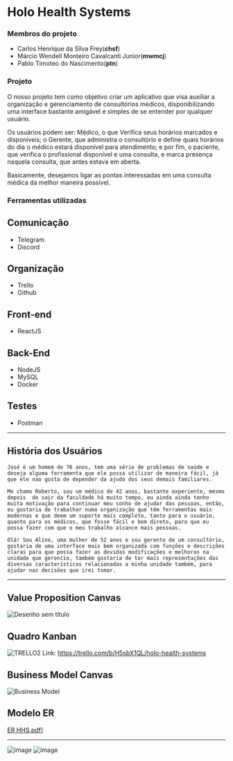 # Holo Health Systems

### Membros do projeto

- Carlos Henrique da Silva Frey(**chsf**)
- Márcio Wendell Monteiro Cavalcanti Junior(**mwmcj**)
- Pablo Timoteo do Nascimento(**ptn**)

### Projeto

O nosso projeto tem como objetivo criar um aplicativo que visa auxiliar a organização e gerenciamento de consultórios médicos, disponibilizando uma interface bastante amigável e simples de se entender por qualquer usuário.

Os usuários podem ser: Médico, o que Verifica seus horários marcados e disponíveis; o Gerente, que administra o consultório e define quais horários do dia o médico estará disponível para atendimento; e por fim, o paciente, que verifica o profissional disponível e uma consulta, e marca presença naquela consulta, que antes estava em aberta.

Basicamente, desejamos ligar as pontas interessadas em uma consulta médica da melhor maneira possível.

### Ferramentas utilizadas

## Comunicação
* Telegram
* Discord

## Organização
* Trello
* Github

## Front-end
* ReactJS

## Back-End
* NodeJS
* MySQL
* Docker

## Testes
* Postman
-------------------------------
## História dos Usuários

```
José é um homem de 76 anos, tem uma série de problemas de saúde e deseja alguma ferramenta que ele possa utilizar de maneira fácil, já que ele nao gosta de depender da ajuda dos seus demais familiares.
```

```
Me chamo Roberto, sou um médico de 42 anos, bastante experiente, mesmo depois  de sair da faculdade há muito tempo, eu ainda ainda tenho muita motivação para continuar meu sonho de ajudar das pessoas, então, eu gostaria de trabalhar numa organização que têm ferramentas mais modernas e que deem um suporte mais completo, tanto para o usuário, quanto para os médicos, que fosse fácil e bem direto, para que eu possa fazer com que o meu trabalho alcance mais pessoas.
```

```
Olá! Sou Aline, uma mulher de 52 anos e sou gerente de um consultório, gostaria de uma interface mais bem organizada com funções e descrições claras para que possa fazer as devidas modificações e melhoras na unidade que gerencio, também gostaria de ter mais representações das diversas características relacionadas a minha unidade também, para ajudar nas decisões que irei tomar.
```
-------------------------------
## Value Proposition Canvas 
![Desenho sem título](https://user-images.githubusercontent.com/51882911/143334485-6ea1f492-4870-45a5-aeef-05934a2d262a.jpg)

## Quadro Kanban
![TRELLO2](https://user-images.githubusercontent.com/51882911/145914981-adb51c8d-8e1c-42bd-9aa6-f917a98e58f9.png)
Link: https://trello.com/b/H5sbX1QL/holo-health-systems

## Business Model Canvas
![Business Model](https://user-images.githubusercontent.com/51882911/143369188-0265af80-1990-4c54-8d7e-f412032f23ba.jpg)

## Modelo ER
[ER HHS.pdf](https://github.com/pablost1/holo_health_systems/files/7707922/ER.HHS.pdf)]

-------------------------------
![image](https://user-images.githubusercontent.com/51882911/144313430-9f75002d-74d2-406e-a327-054d386fa7ef.png)
![image](https://user-images.githubusercontent.com/51882911/144313458-aff0fd31-ad69-4785-8f47-e78a08d9c985.png)

